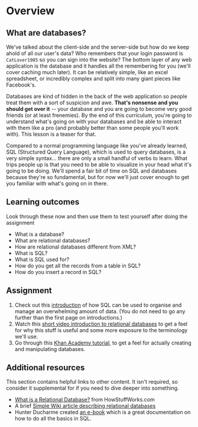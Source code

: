 # Overview

## What are databases?

We've talked about the client-side and the server-side but how do we keep ahold of all our user's data? Who remembers that your login password is `CatLover1985` so you can sign into the website? The bottom layer of any web application is the database and it handles all the remembering for you \(we'll cover caching much later\). It can be relatively simple, like an excel spreadsheet, or incredibly complex and split into many giant pieces like Facebook's.

Databases are kind of hidden in the back of the web application so people treat them with a sort of suspicion and awe. **That's nonsense and you should get over it** -- your database and you are going to become very good friends \(or at least frenemies\). By the end of this curriculum, you're going to understand what's going on with your databases and be able to interact with them like a pro \(and probably better than some people you'll work with\). This lesson is a teaser for that.

Compared to a normal programming language like you've already learned, SQL \(Structured Query Language\), which is used to query databases, is a very simple syntax... there are only a small handful of verbs to learn. What trips people up is that you need to be able to visualize in your head what it's going to be doing. We'll spend a fair bit of time on SQL and databases because they're so fundamental, but for now we'll just cover enough to get you familiar with what's going on in there.

## Learning outcomes

Look through these now and then use them to test yourself after doing the assignment

* What is a database?
* What are relational databases?
* How are relational databases different from XML?
* What is SQL?
* What is SQL used for?
* How do you get all the records from a table in SQL?
* How do you insert a record in SQL?

## Assignment

1. Check out this [introduction](https://launchschool.com/books/sql/read/introduction) of how SQL can be used to organise and manage an overwhelming amount of data. \(You do not need to go any further than the first page on introductions.\)
2. Watch this [short video introduction to relational databases](http://www.youtube.com/watch?v=z2kbsG8zsLM) to get a feel for why this stuff is useful and some more exposure to the terminology we'll use.
3. Go through this [Khan Academy tutorial](https://www.khanacademy.org/computing/hour-of-code/hour-of-sql/v/welcome-to-sql), to get a feel for actually creating and manipulating databases.

## Additional resources

This section contains helpful links to other content. It isn't required, so consider it supplemental for if you need to dive deeper into something.

* [What is a Relational Database?](http://computer.howstuffworks.com/question599.htm) from HowStuffWorks.com
* A brief [Simple Wiki article describing relational databases](http://simple.wikipedia.org/wiki/Relational_database)
* Hunter Ducharme created [an e-book](https://app.gitbook.com/@hunter-ducharme/s/sql-basics/) which is a great documentation on how to do all the basics in SQL.

